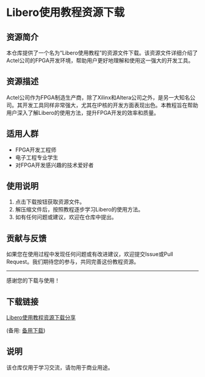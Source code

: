 # Libero使用教程资源下载

## 资源简介

本仓库提供了一个名为“Libero使用教程”的资源文件下载。该资源文件详细介绍了Actel公司的FPGA开发环境，帮助用户更好地理解和使用这一强大的开发工具。

## 资源描述

Actel公司作为FPGA制造生产商，除了Xilinx和Altera公司之外，是另一大知名公司。其开发工具同样非常强大，尤其在IP核的开发方面表现出色。本教程旨在帮助用户深入了解Libero的使用方法，提升FPGA开发的效率和质量。

## 适用人群

- FPGA开发工程师
- 电子工程专业学生
- 对FPGA开发感兴趣的技术爱好者

## 使用说明

1. 点击下载按钮获取资源文件。
2. 解压缩文件后，按照教程逐步学习Libero的使用方法。
3. 如有任何问题或建议，欢迎在仓库中提出。

## 贡献与反馈

如果您在使用过程中发现任何问题或有改进建议，欢迎提交Issue或Pull Request。我们期待您的参与，共同完善这份教程资源。

---

感谢您的下载与使用！

## 下载链接
[Libero使用教程资源下载分享](https://pan.quark.cn/s/cd543404f37f) 

(备用: [备用下载](https://pan.baidu.com/s/1JaSO92XiE03FvWxH1sanXA?pwd=1234))

## 说明

该仓库仅用于学习交流，请勿用于商业用途。
